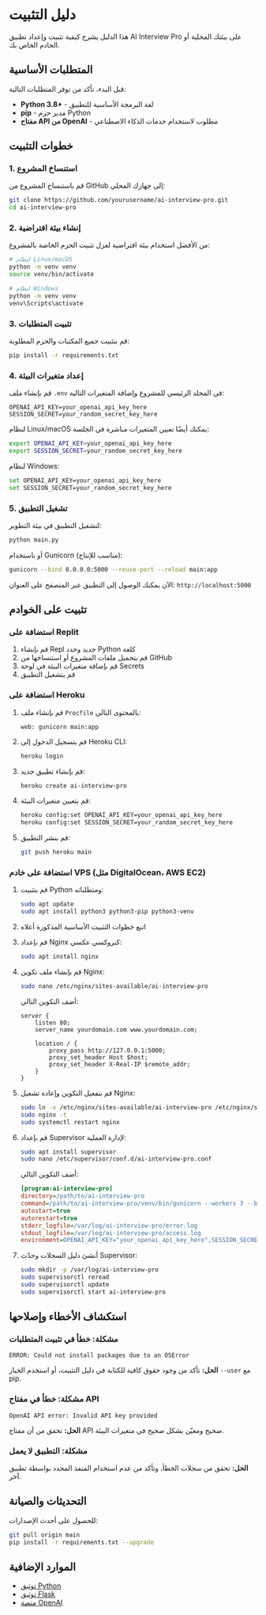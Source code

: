 # دليل التثبيت

هذا الدليل يشرح كيفية تثبيت وإعداد تطبيق AI Interview Pro على بيئتك المحلية أو الخادم الخاص بك.

## المتطلبات الأساسية

قبل البدء، تأكد من توفر المتطلبات التالية:

- **Python 3.8+** - لغة البرمجة الأساسية للتطبيق
- **pip** - مدير حزم Python
- **مفتاح API من OpenAI** - مطلوب لاستخدام خدمات الذكاء الاصطناعي

## خطوات التثبيت

### 1. استنساخ المشروع

قم باستنساخ المشروع من GitHub إلى جهازك المحلي:

```bash
git clone https://github.com/yourusername/ai-interview-pro.git
cd ai-interview-pro
```

### 2. إنشاء بيئة افتراضية

من الأفضل استخدام بيئة افتراضية لعزل تثبيت الحزم الخاصة بالمشروع:

```bash
# لنظام Linux/macOS
python -m venv venv
source venv/bin/activate

# لنظام Windows
python -m venv venv
venv\Scripts\activate
```

### 3. تثبيت المتطلبات

قم بتثبيت جميع المكتبات والحزم المطلوبة:

```bash
pip install -r requirements.txt
```

### 4. إعداد متغيرات البيئة

قم بإنشاء ملف `.env` في المجلد الرئيسي للمشروع وإضافة المتغيرات التالية:

```
OPENAI_API_KEY=your_openai_api_key_here
SESSION_SECRET=your_random_secret_key_here
```

لنظام Linux/macOS يمكنك أيضًا تعيين المتغيرات مباشرة في الجلسة:

```bash
export OPENAI_API_KEY=your_openai_api_key_here
export SESSION_SECRET=your_random_secret_key_here
```

لنظام Windows:

```bash
set OPENAI_API_KEY=your_openai_api_key_here
set SESSION_SECRET=your_random_secret_key_here
```

### 5. تشغيل التطبيق

لتشغيل التطبيق في بيئة التطوير:

```bash
python main.py
```

أو باستخدام Gunicorn (مناسب للإنتاج):

```bash
gunicorn --bind 0.0.0.0:5000 --reuse-port --reload main:app
```

الآن يمكنك الوصول إلى التطبيق عبر المتصفح على العنوان: `http://localhost:5000`

## تثبيت على الخوادم

### استضافة على Replit

1. قم بإنشاء Repl جديد وحدد Python كلغة
2. قم بتحميل ملفات المشروع أو استنساخها من GitHub
3. قم بإضافة متغيرات البيئة في لوحة Secrets
4. قم بتشغيل التطبيق

### استضافة على Heroku

1. قم بإنشاء ملف `Procfile` بالمحتوى التالي:
   ```
   web: gunicorn main:app
   ```

2. قم بتسجيل الدخول إلى Heroku CLI:
   ```bash
   heroku login
   ```

3. قم بإنشاء تطبيق جديد:
   ```bash
   heroku create ai-interview-pro
   ```

4. قم بتعيين متغيرات البيئة:
   ```bash
   heroku config:set OPENAI_API_KEY=your_openai_api_key_here
   heroku config:set SESSION_SECRET=your_random_secret_key_here
   ```

5. قم بنشر التطبيق:
   ```bash
   git push heroku main
   ```

### استضافة على خادم VPS (مثل DigitalOcean، AWS EC2)

1. قم بتثبيت Python ومتطلباته:
   ```bash
   sudo apt update
   sudo apt install python3 python3-pip python3-venv
   ```

2. اتبع خطوات التثبيت الأساسية المذكورة أعلاه
   
3. قم بإعداد Nginx كبروكسي عكسي:
   ```bash
   sudo apt install nginx
   ```

4. قم بإنشاء ملف تكوين Nginx:
   ```bash
   sudo nano /etc/nginx/sites-available/ai-interview-pro
   ```

   أضف التكوين التالي:
   ```nginx
   server {
       listen 80;
       server_name yourdomain.com www.yourdomain.com;

       location / {
           proxy_pass http://127.0.0.1:5000;
           proxy_set_header Host $host;
           proxy_set_header X-Real-IP $remote_addr;
       }
   }
   ```

5. قم بتفعيل التكوين وإعادة تشغيل Nginx:
   ```bash
   sudo ln -s /etc/nginx/sites-available/ai-interview-pro /etc/nginx/sites-enabled
   sudo nginx -t
   sudo systemctl restart nginx
   ```

6. قم بإعداد Supervisor لإدارة العملية:
   ```bash
   sudo apt install supervisor
   sudo nano /etc/supervisor/conf.d/ai-interview-pro.conf
   ```

   أضف التكوين التالي:
   ```ini
   [program:ai-interview-pro]
   directory=/path/to/ai-interview-pro
   command=/path/to/ai-interview-pro/venv/bin/gunicorn --workers 3 --bind 127.0.0.1:5000 main:app
   autostart=true
   autorestart=true
   stderr_logfile=/var/log/ai-interview-pro/error.log
   stdout_logfile=/var/log/ai-interview-pro/access.log
   environment=OPENAI_API_KEY="your_openai_api_key_here",SESSION_SECRET="your_random_secret_key_here"
   ```

7. أنشئ دليل السجلات وحدّث Supervisor:
   ```bash
   sudo mkdir -p /var/log/ai-interview-pro
   sudo supervisorctl reread
   sudo supervisorctl update
   sudo supervisorctl start ai-interview-pro
   ```

## استكشاف الأخطاء وإصلاحها

### مشكلة: خطأ في تثبيت المتطلبات

```
ERROR: Could not install packages due to an OSError
```

**الحل:** تأكد من وجود حقوق كافية للكتابة في دليل التثبيت، أو استخدم الخيار `--user` مع pip.

### مشكلة: خطأ في مفتاح API

```
OpenAI API error: Invalid API key provided
```

**الحل:** تحقق من أن مفتاح API صحيح ومعيّن بشكل صحيح في متغيرات البيئة.

### مشكلة: التطبيق لا يعمل

**الحل:** تحقق من سجلات الخطأ، وتأكد من عدم استخدام المنفذ المحدد بواسطة تطبيق آخر.

## التحديثات والصيانة

للحصول على أحدث الإصدارات:

```bash
git pull origin main
pip install -r requirements.txt --upgrade
```

## الموارد الإضافية

- [توثيق Python](https://docs.python.org/)
- [توثيق Flask](https://flask.palletsprojects.com/)
- [منصة OpenAI](https://platform.openai.com/docs/)